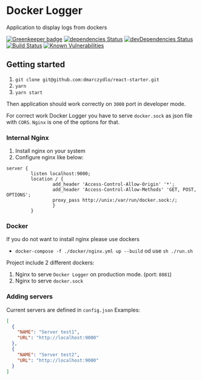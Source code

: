 # Docker Logger 

Application to display logs from dockers

[![Greenkeeper badge](https://badges.greenkeeper.io/dmarczydlo/docker-logger.svg)](https://greenkeeper.io/)
[![dependencies Status](https://david-dm.org/dmarczydlo/docker-logger/status.svg)](https://david-dm.org/dmarczydlo/docker-logger)
[![devDependencies Status](https://david-dm.org/dmarczydlo/docker-logger/dev-status.svg)](https://david-dm.org/dmarczydlo/docker-logger?type=dev)
[![Build Status](https://travis-ci.org/dmarczydlo/docker-logger.svg?branch=master)](https://travis-ci.org/dmarczydlo/docker-logger)
[![Known Vulnerabilities](https://snyk.io/test/github/dmarczydlo/docker-logger/badge.svg?targetFile=package.json)](https://snyk.io/test/github/dmarczydlo/docker-logger?targetFile=package.json)

## Getting started
1. ```git clone git@github.com:dmarczydlo/react-starter.git```
1. ```yarn```
1. ```yarn start```

Then application should work correctly on ```3000``` port in developer mode.

For correct work Docker Logger you have to serve ```docker.sock``` as json file with ```CORS```. `Nginx` is one of the options for that.
### Internal Nginx
1. Install nginx on your system
1. Configure nginx like below: 
```shell
server {
         listen localhost:9000;
         location / {
                 add_header 'Access-Control-Allow-Origin' '*';
                 add_header 'Access-Control-Allow-Methods' 'GET, POST, OPTIONS';
                 proxy_pass http://unix:/var/run/docker.sock:/;
                 }
         }
```
### Docker
If you do not want to install nginx please use dockers
*  ```docker-compose -f ./docker/nginx.yml up --build``` od use ``sh ./run.sh``

Project include 2 different dockers:
1. Nginx to serve `Docker Logger` on production mode. (port: `8081`)
1. Nginx to serve `docker.sock` 


### Adding servers
Current servers are defined in ```config.json```
Examples:
 
```json 
[
  {
    "NAME": "Server test1",
    "URL": "http://localhost:9000"
  },
  {
    "NAME": "Server test2",
    "URL": "http://localhost:9000"
  }
]
``` 
